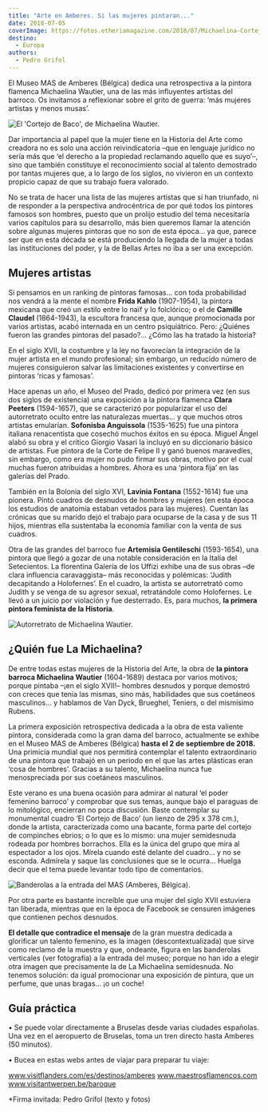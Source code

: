 ```yaml
---
title: "Arte en Amberes. Si las mujeres pintaran..."
date: 2018-07-05
coverImage: https://fotos.etheriamagazine.com/2018/07/Michaelina-Cortejo-de-Baco.jpg
destino: 
  - Europa
authors: 
  - Pedro Grifol
---
```


El Museo MAS de Amberes (Bélgica) dedica una retrospectiva a la pintora flamenca 
Michaelina Wautier, una de las más influyentes artistas del barroco. Os invitamos a 
reflexionar sobre el grito de guerra: ‘más mujeres artistas y menos musas’. 

![El 'Cortejo de Baco', de Michaelina Wautier.](https://fotos.etheriamagazine.com/2018/07/Michaelina-Cortejo-de-Baco.jpg "El 'Cortejo de Baco', de Michaelina Wautier.")

Dar importancia al papel que la mujer tiene en la Historia del Arte como creadora no es 
solo una acción reivindicatoria –que en lenguaje jurídico no sería más que ‘el derecho a 
la propiedad reclamando aquello que es suyo’–, sino que también constituye el 
reconocimiento social al talento demostrado por tantas mujeres que, a lo largo de los 
siglos, no vivieron en un contexto propicio capaz de que su trabajo fuera valorado. 

No se trata de hacer una lista de las mujeres artistas que sí han triunfado, ni de 
responder a la perspectiva androcéntrica de por qué todos los pintores famosos son 
hombres, puesto que un prolijo estudio del tema necesitaría varios capítulos para su 
desarrollo, más bien queremos llamar la atención sobre algunas mujeres pintoras que no 
son de esta época… ya que, parece ser que en esta década se está produciendo la llegada 
de la mujer a todas las instituciones del poder, y la de Bellas Artes no iba a ser una 
excepción. 

## Mujeres artistas

Si pensamos en un ranking de pintoras famosas… con toda probabilidad nos vendrá a la 
mente el nombre **Frida Kahlo** (1907-1954), la pintora mexicana que creó un estilo 
entre lo naïf y lo folclórico; o el de **Camille Claudel** (1864-1943), la escultora 
francesa que, aunque promocionada por varios artistas, acabó internada en un centro 
psiquiátrico. Pero: ¿Quiénes fueron las grandes pintoras del pasado?... ¿Cómo las ha 
tratado la historia? 

En el siglo XVII, la costumbre y la ley no favorecían la integración de la mujer artista 
en el mundo profesional; sin embargo, un reducido número de mujeres consiguieron salvar 
las limitaciones existentes y convertirse en pintoras ‘ricas y famosas’. 

Hace apenas un año, el Museo del Prado, dedicó por primera vez (en sus dos siglos de 
existencia) una exposición a la pintora flamenca **Clara Peeters** (1594-1657), que se 
caracterizó por popularizar el uso del autorretrato oculto entre las naturalezas 
muertas… y que muchos otros artistas emularían. **Sofonisba Anguissola** (1535-1625) fue 
una pintora italiana renacentista que cosechó muchos éxitos en su época. Miguel Ángel 
alabó su obra y el crítico Giorgio Vasari la incluyó en su diccionario básico de 
artistas. Fue pintora de la Corte de Felipe II y ganó buenos maravedíes, sin embargo, 
como era mujer no pudo firmar sus obras, motivo por el cual muchas fueron atribuidas a 
hombres. Ahora es una ‘pintora fija’ en las galerías del Prado. 

También en la Bolonia del siglo XVI, **Lavinia Fontana** (1552-1614) fue una pionera. 
Pintó cuadros de desnudos de hombres y mujeres (en esta época los estudios de anatomía 
estaban vetados para las mujeres). Cuentan las crónicas que su marido dejó el trabajo 
para ocuparse de la casa y de sus 11 hijos, mientras ella sustentaba la economía 
familiar con la venta de sus cuadros. 

Otra de las grandes del barroco fue **Artemisia Gentileschi** (1593-1654), una pintora 
que llegó a gozar de una notable consideración en la Italia del Setecientos. La 
florentina Galería de los Uffizi exhibe una de sus obras –de clara influencia 
caravaggista– más reconocidas y polémicas: ‘Judith decapitando a Holofernes’. En el 
cuadro, la artista se autorretrató como Judith y se venga de su agresor sexual, 
retratándole como Holofernes. Le llevó a un juicio por violación y fue desterrado. Es, 
para muchos, **la primera pintora feminista de la Historia**. 

![Autorretrato de Michaelina Wautier.](https://fotos.etheriamagazine.com/2018/07/Michaelina-Autorretrato-Museo-MAS-1.jpg "Autorretrato de Michaelina Wautier.")

## ¿Quién fue La Michaelina?

De entre todas estas mujeres de la Historia del Arte, la obra de **la pintora barroca 
Michaelina Wautier** (1604-1689) destaca por varios motivos; porque pintaba –¡en el 
siglo XVII!– hombres desnudos y porque demostró con creces que tenía las mismas, sino 
más, habilidades que sus coetáneos masculinos… y hablamos de Van Dyck, Brueghel, 
Teniers, o del mismísimo Rubens. 

La primera exposición retrospectiva dedicada a la obra de esta valiente pintora, 
considerada como la gran dama del barroco, actualmente se exhibe en el Museo MAS de 
Amberes (Bélgica) **hasta el 2 de septiembre de 2018.** Una primicia mundial que nos 
permitirá contemplar el talento extraordinario de una pintora que trabajó en un periodo 
en el que las artes plásticas eran ‘cosa de hombres’. Gracias a su talento, Michaelina 
nunca fue menospreciada por sus coetáneos masculinos. 

Este verano es una buena ocasión para admirar al natural ‘el poder femenino barroco’ y 
comprobar que sus temas, aunque bajo el paraguas de lo mitológico, encierran no poca 
discusión. Baste contemplar su monumental cuadro ‘El Cortejo de Baco’ (un lienzo de 295 
x 378 cm.), donde la artista, caracterizada como una bacante, forma parte del cortejo de 
compinches ebrios; o lo que es lo mismo: una mujer semidesnuda rodeada por hombres 
borrachos. Ella es la única del grupo que mira al espectador a los ojos. Mírela cuando 
esté delante del cuadro… y no se esconda. Admírela y saque las conclusiones que se le 
ocurra… Huelga decir que el tema puede levantar todo tipo de comentarios. 

![Banderolas a la entrada del MAS (Amberes, Bélgica).](https://fotos.etheriamagazine.com/2018/07/Amberes-Museo-MAS-Expo-Michaelina.jpg "Banderolas a la entrada del MAS (Amberes, Bélgica).")

Por otra parte es bastante increíble que una mujer del siglo XVII estuviera tan 
liberada, mientras que en la época de Facebook se censuren imágenes que contienen pechos 
desnudos. 

**El detalle que contradice el mensaje** de la gran muestra dedicada a glorificar un 
talento femenino, es la imagen (descontextualizada) que sirve como reclamo de la muestra 
y que, ondeante, figura en las banderolas verticales (ver fotografía) a la entrada del 
museo; porque no han ido a elegir otra imagen que precisamente la de La Michaelina 
semidesnuda. No tenemos solución: da igual promocionar una exposición de pintura, que un 
perfume, que unas bragas… ¡o un coche! 

## Guía práctica

• Se puede volar directamente a Bruselas desde varias ciudades españolas. Una vez en el 
aeropuerto de Bruselas, toma un tren directo hasta Amberes (50 minutos). 

• Bucea en estas webs antes de viajar para preparar tu viaje: 

www.visitflanders.com/es/destinos/amberes www.maestrosflamencos.com 
www.visitantwerpen.be/baroque 

\*Firma invitada: Pedro Grifol (texto y fotos)
